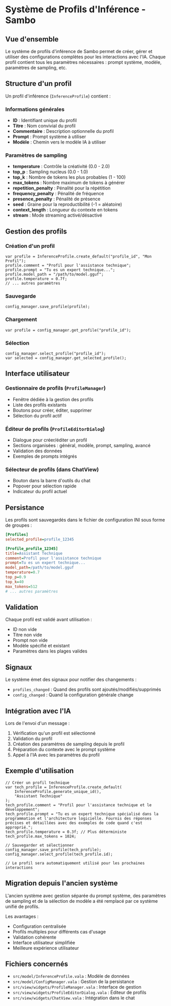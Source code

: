 # Système de Profils d'Inférence - Sambo

## Vue d'ensemble

Le système de profils d'inférence de Sambo permet de créer, gérer et utiliser des configurations complètes pour les interactions avec l'IA. Chaque profil contient tous les paramètres nécessaires : prompt système, modèle, paramètres de sampling, etc.

## Structure d'un profil

Un profil d'inférence (`InferenceProfile`) contient :

### Informations générales
- **ID** : Identifiant unique du profil
- **Titre** : Nom convivial du profil
- **Commentaire** : Description optionnelle du profil
- **Prompt** : Prompt système à utiliser
- **Modèle** : Chemin vers le modèle IA à utiliser

### Paramètres de sampling
- **temperature** : Contrôle la créativité (0.0 - 2.0)
- **top_p** : Sampling nucleus (0.0 - 1.0)
- **top_k** : Nombre de tokens les plus probables (1 - 100)
- **max_tokens** : Nombre maximum de tokens à générer
- **repetition_penalty** : Pénalité pour la répétition
- **frequency_penalty** : Pénalité de fréquence
- **presence_penalty** : Pénalité de présence
- **seed** : Graine pour la reproductibilité (-1 = aléatoire)
- **context_length** : Longueur du contexte en tokens
- **stream** : Mode streaming activé/désactivé

## Gestion des profils

### Création d'un profil
```vala
var profile = InferenceProfile.create_default("profile_id", "Mon Profil");
profile.comment = "Profil pour l'assistance technique";
profile.prompt = "Tu es un expert technique...";
profile.model_path = "/path/to/model.gguf";
profile.temperature = 0.7f;
// ... autres paramètres
```

### Sauvegarde
```vala
config_manager.save_profile(profile);
```

### Chargement
```vala
var profile = config_manager.get_profile("profile_id");
```

### Sélection
```vala
config_manager.select_profile("profile_id");
var selected = config_manager.get_selected_profile();
```

## Interface utilisateur

### Gestionnaire de profils (`ProfileManager`)
- Fenêtre dédiée à la gestion des profils
- Liste des profils existants
- Boutons pour créer, éditer, supprimer
- Sélection du profil actif

### Éditeur de profils (`ProfileEditorDialog`)
- Dialogue pour créer/éditer un profil
- Sections organisées : général, modèle, prompt, sampling, avancé
- Validation des données
- Exemples de prompts intégrés

### Sélecteur de profils (dans ChatView)
- Bouton dans la barre d'outils du chat
- Popover pour sélection rapide
- Indicateur du profil actuel

## Persistance

Les profils sont sauvegardés dans le fichier de configuration INI sous forme de groupes :

```ini
[Profiles]
selected_profile=profile_12345

[Profile_profile_12345]
title=Assistant Technique
comment=Profil pour l'assistance technique
prompt=Tu es un expert technique...
model_path=/path/to/model.gguf
temperature=0.7
top_p=0.9
top_k=40
max_tokens=512
# ... autres paramètres
```

## Validation

Chaque profil est validé avant utilisation :
- ID non vide
- Titre non vide
- Prompt non vide
- Modèle spécifié et existant
- Paramètres dans les plages valides

## Signaux

Le système émet des signaux pour notifier des changements :
- `profiles_changed` : Quand des profils sont ajoutés/modifiés/supprimés
- `config_changed` : Quand la configuration générale change

## Intégration avec l'IA

Lors de l'envoi d'un message :
1. Vérification qu'un profil est sélectionné
2. Validation du profil
3. Création des paramètres de sampling depuis le profil
4. Préparation du contexte avec le prompt système
5. Appel à l'IA avec les paramètres du profil

## Exemple d'utilisation

```vala
// Créer un profil technique
var tech_profile = InferenceProfile.create_default(
    InferenceProfile.generate_unique_id(),
    "Assistant Technique"
);
tech_profile.comment = "Profil pour l'assistance technique et le développement";
tech_profile.prompt = "Tu es un expert technique spécialisé dans la programmation et l'architecture logicielle. Fournis des réponses précises et détaillées avec des exemples de code quand c'est approprié.";
tech_profile.temperature = 0.3f; // Plus déterministe
tech_profile.max_tokens = 1024;

// Sauvegarder et sélectionner
config_manager.save_profile(tech_profile);
config_manager.select_profile(tech_profile.id);

// Le profil sera automatiquement utilisé pour les prochaines interactions
```

## Migration depuis l'ancien système

L'ancien système avec gestion séparée du prompt système, des paramètres de sampling et de la sélection de modèle a été remplacé par ce système unifié de profils. 

Les avantages :
- Configuration centralisée
- Profils multiples pour différents cas d'usage
- Validation cohérente
- Interface utilisateur simplifiée
- Meilleure expérience utilisateur

## Fichiers concernés

- `src/model/InferenceProfile.vala` : Modèle de données
- `src/model/ConfigManager.vala` : Gestion de la persistance
- `src/view/widgets/ProfileManager.vala` : Interface de gestion
- `src/view/widgets/ProfileEditorDialog.vala` : Éditeur de profils
- `src/view/widgets/ChatView.vala` : Intégration dans le chat
